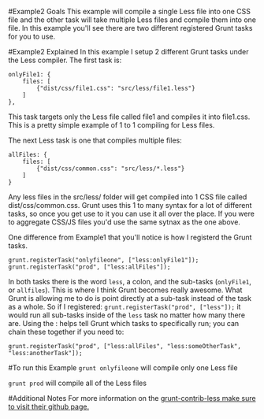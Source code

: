 #Example2 Goals
This example will compile a single Less file into one CSS file and the other task will take multiple Less files and compile them into one file. In this example you'll see there are two different registered Grunt tasks for you to use.

#Example2 Explained
In this example I setup 2 different Grunt tasks under the Less compiler. 
The first task is:

	onlyFile1: {
		files: [
			{"dist/css/file1.css": "src/less/file1.less"}
		]
	},

This task targets only the Less file called file1 and compiles it into file1.css. This is a pretty simple example of 1 to 1 compiling for Less files.

The next Less task is one that compiles multiple files:

	allFiles: {
		files: [
			{"dist/css/common.css": "src/less/*.less"}
		]
	}

Any less files in the src/less/ folder will get compiled into 1 CSS file called dist/css/common.css. Grunt uses this 1 to many syntax for a lot of different tasks, so once you get use to it you can use it all over the place. If you were to aggregate CSS/JS files you'd use the same sytnax as the one above.

One difference from Example1 that you'll notice is how I registerd the Grunt tasks.

	grunt.registerTask("onlyfileone", ["less:onlyFile1"]);
	grunt.registerTask("prod", ["less:allFiles"]);

In both tasks there is the word `less`, a colon, and the sub-tasks (`onlyFile1`, or `allfiles`). This is where I think Grunt becomes really awesome. What Grunt is allowing me to do is point directly at a sub-task instead of the task as a whole. So if I registered: `grunt.registerTask("prod", ["less"]);` it would run all sub-tasks inside of the `less` task no matter how many there are. Using the : helps tell Grunt which tasks to specifically run; you can chain these together if you need to:

	grunt.registerTask("prod", ["less:allFiles", "less:someOtherTask", "less:anotherTask"]);

#To run this Example
`grunt onlyfileone` will compile only one Less file

`grunt prod` will compile all of the Less files

#Additional Notes
For more information on the [grunt-contrib-less make sure to visit their github page.](https://github.com/gruntjs/grunt-contrib-less)